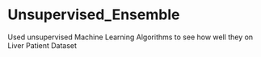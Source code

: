 # Unsupervised_Ensemble
Used unsupervised Machine Learning Algorithms to see how well they on Liver Patient Dataset
